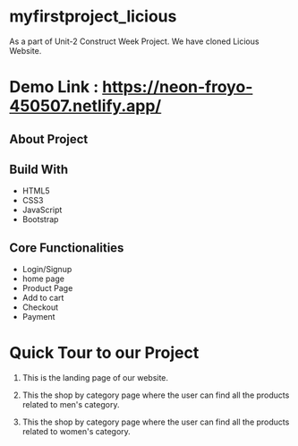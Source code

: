 # myfirstproject_licious
As a part of Unit-2 Construct Week Project. We have cloned Licious Website.

# Demo Link : https://neon-froyo-450507.netlify.app/

## About Project

## Build With
* HTML5
* CSS3
* JavaScript
* Bootstrap
  
## Core Functionalities
* Login/Signup
* home page
* Product Page
* Add to cart
* Checkout
* Payment

# Quick Tour to our Project
1. This is the landing page of our website.


2. This the shop by category page where the user can find all the products related to men's category.


3. This the shop by category page where the user can find all the products related to women's category.


